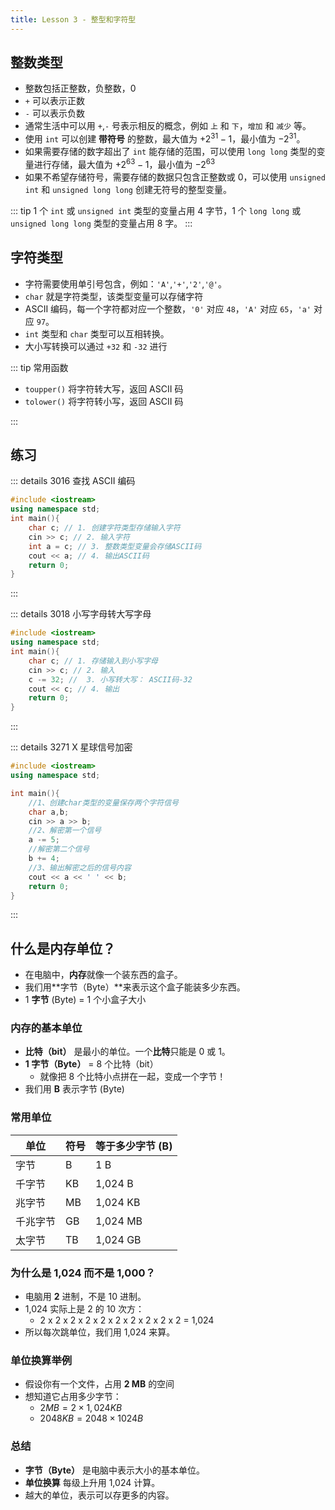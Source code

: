 ```yaml
---
title: Lesson 3 - 整型和字符型
---
```


## 整数类型

- 整数包括正整数，负整数，0
- `+` 可以表示正数
- `-` 可以表示负数
- 通常生活中可以用 `+`,`-` 号表示相反的概念，例如 `上` 和 `下`，`增加` 和 `减少` 等。
- 使用 `int` 可以创建 **带符号** 的整数，最大值为 $+2^{31}-1$，最小值为 $-2^{31}$。
- 如果需要存储的数字超出了 `int` 能存储的范围，可以使用 `long long` 类型的变量进行存储，最大值为 $+2^{63}-1$，最小值为 $-2^{63}$
- 如果不希望存储符号，需要存储的数据只包含正整数或 0，可以使用 `unsigned int` 和 `unsigned long long` 创建无符号的整型变量。

::: tip
1 个 `int` 或 `unsigned int` 类型的变量占用 4 字节，1 个 `long long` 或 `unsigned long long` 类型的变量占用 8 字。
:::

## 字符类型

- 字符需要使用单引号包含，例如：`'A'`,`'+'`,`'2'`,`'@'`。
- `char` 就是字符类型，该类型变量可以存储字符
- ASCII 编码，每一个字符都对应一个整数，`'0'` 对应 `48`，`'A'` 对应 `65`，`'a'` 对应 `97`。
- `int` 类型和 `char` 类型可以互相转换。
- 大小写转换可以通过 `+32` 和 `-32` 进行

::: tip 常用函数

- `toupper()` 将字符转大写，返回 ASCII 码
- `tolower()` 将字符转小写，返回 ASCII 码

:::

## 练习

::: details 3016 查找 ASCII 编码

```cpp title="参考程序"
#include <iostream>
using namespace std;
int main(){
	char c; // 1. 创建字符类型存储输入字符
    cin >> c; // 2. 输入字符
    int a = c; // 3. 整数类型变量会存储ASCII码
    cout << a; // 4. 输出ASCII码
    return 0;
}
```

:::

::: details 3018 小写字母转大写字母

```cpp title="参考程序"
#include <iostream>
using namespace std;
int main(){
	char c; // 1. 存储输入到小写字母
    cin >> c; // 2. 输入
    c -= 32; //  3. 小写转大写： ASCII码-32
    cout << c; // 4. 输出
    return 0;
}
```

:::

::: details 3271 X 星球信号加密

```cpp title="参考程序"
#include <iostream>
using namespace std;

int main(){
	//1、创建char类型的变量保存两个字符信号
	char a,b;
    cin >> a >> b;
	//2、解密第一个信号
	a -= 5;
	//解密第二个信号
    b += 4;
	//3、输出解密之后的信号内容
	cout << a << ' ' << b;
	return 0;
}
```

:::

## 什么是内存单位？

- 在电脑中，**内存**就像一个装东西的盒子。
- 我们用**字节（Byte）**来表示这个盒子能装多少东西。
- 1 **字节** (Byte) = 1 个小盒子大小

### 内存的基本单位

- **比特（bit）** 是最小的单位。一个**比特**只能是 0 或 1。
- **1 字节（Byte）** = 8 个比特（bit）
  - 就像把 8 个比特小点拼在一起，变成一个字节！
- 我们用 **B** 表示字节 (Byte)

### 常用单位

| 单位     | 符号 | 等于多少字节 (B) |
| -------- | ---- | ---------------- |
| 字节     | B    | 1 B              |
| 千字节   | KB   | 1,024 B          |
| 兆字节   | MB   | 1,024 KB         |
| 千兆字节 | GB   | 1,024 MB         |
| 太字节   | TB   | 1,024 GB         |

### 为什么是 1,024 而不是 1,000？

- 电脑用 **2** 进制，不是 10 进制。
- 1,024 实际上是 2 的 10 次方：
  - 2 x 2 x 2 x 2 x 2 x 2 x 2 x 2 x 2 x 2 = 1,024
- 所以每次跳单位，我们用 1,024 来算。

### 单位换算举例

- 假设你有一个文件，占用 **2 MB** 的空间
- 想知道它占用多少字节：
  - $2 MB = 2 \times 1,024 KB$
  - $2048 KB = 2048 \times 1024 B$

### 总结

- **字节（Byte）** 是电脑中表示大小的基本单位。
- **单位换算** 每级上升用 1,024 计算。
- 越大的单位，表示可以存更多的内容。
